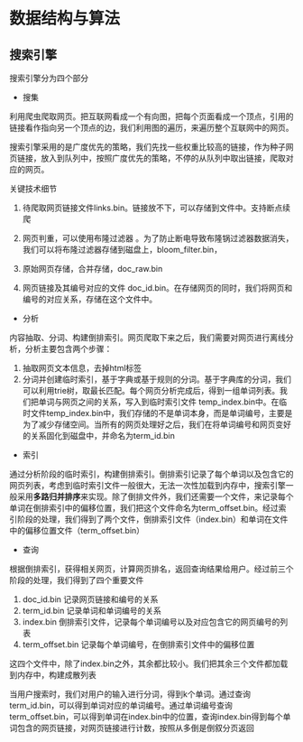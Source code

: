 # 数据结构与算法

## 搜索引擎

搜索引擎分为四个部分

* 搜集

利用爬虫爬取网页。把互联网看成一个有向图，把每个页面看成一个顶点，引用的链接看作指向另一个顶点的边，我们利用图的遍历，来遍历整个互联网中的网页。

搜索引擎采用的是广度优先的策略，我们先找一些权重比较高的链接，作为种子网页链接，放入到队列中，按照广度优先的策略，不停的从队列中取出链接，爬取对应的网页。

关键技术细节
1. 待爬取网页链接文件links.bin。链接放不下，可以存储到文件中。支持断点续爬

2. 网页判重，可以使用布隆过滤器 。为了防止断电导致布隆锅过滤器数据消失，我们可以将布隆过滤器存储到磁盘上，bloom_filter.bin，

3. 原始网页存储，合并存储，doc_raw.bin

4. 网页链接及其编号对应的文件 doc_id.bin。在存储网页的同时，我们将网页和编号的对应关系，存储在这个文件中。

* 分析

内容抽取、分词、构建倒排索引。网页爬取下来之后，我们需要对网页进行离线分析，分析主要包含两个步骤：
1. 抽取网页文本信息，去掉html标签
2. 分词并创建临时索引，基于字典或基于规则的分词。基于字典库的分词，我们可以利用trie树，取最长匹配。每个网页分析完成后，得到一组单词列表。我们把单词与网页之间的关系，写入到临时索引文件 temp_index.bin中。在临时文件temp_index.bin中，我们存储的不是单词本身，而是单词编号，主要是为了减少存储空间。当所有的网页处理好之后，我们在将单词编号和网页变好的关系固化到磁盘中，并命名为term_id.bin

* 索引

通过分析阶段的临时索引，构建倒排索引。倒排索引记录了每个单词以及包含它的网页列表，考虑到临时索引文件一般很大，无法一次性加载到内存中，搜索引擎一般采用**多路归并排序**来实现。除了倒排文件外，我们还需要一个文件，来记录每个单词在倒排索引中的偏移位置，我们把这个文件命名为term_offset.bin。经过索引阶段的处理，我们得到了两个文件，倒排索引文件（index.bin）和单词在文件中的偏移位置文件（term_offset.bin）

* 查询

根据倒排索引，获得相关网页，计算网页排名，返回查询结果给用户。经过前三个阶段的处理，我们得到了四个重要文件
1. doc_id.bin 记录网页链接和编号的关系
2. term_id.bin 记录单词和单词编号的关系
3. index.bin 倒排索引文件，记录每个单词编号以及对应包含它的网页编号的列表
4. term_offset.bin 记录每个单词编号，在倒排索引文件中的偏移位置

这四个文件中，除了index.bin之外，其余都比较小。我们把其余三个文件都加载到内存中，构建成散列表

当用户搜索时，我们对用户的输入进行分词，得到k个单词。通过查询term_id.bin，可以得到单词对应的单词编号。通过单词编号查询 term_offset.bin，可以得到单词在index.bin中的位置，查询index.bin得到每个单词包含的网页链接，对网页链接进行计数，按照从多倒是倒叙分页返回




